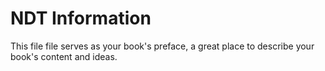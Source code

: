 # NDT Information

This file file serves as your book's preface, a great place to describe your book's content and ideas.
